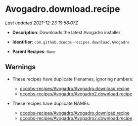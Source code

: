 # Avogadro.download.recipe

_Last updated 2021-12-23 19:58:07Z_

- **Description**: Downloads the latest Avogadro installer

- **Identifier**: `com.github.dcoobs-recipes.download.Avogadro`

- **Parent Recipes**: `None`

## Warnings

- These recipes have duplicate filenames, ignoring numbers:
    - [dcoobs-recipes/Avogadro/Avogadro.download.recipe](/autopkg-dupe-tracker/dcoobs-recipes/Avogadro/Avogadro.download.recipe)
    - [dcoobs-recipes/Avogadro/Avogadro2.download.recipe](/autopkg-dupe-tracker/dcoobs-recipes/Avogadro/Avogadro2.download.recipe)

- These recipes have duplicate NAMEs:
    - [dcoobs-recipes/Avogadro/Avogadro.download.recipe](/autopkg-dupe-tracker/dcoobs-recipes/Avogadro/Avogadro.download.recipe)
    - [dcoobs-recipes/Avogadro/Avogadro2.download.recipe](/autopkg-dupe-tracker/dcoobs-recipes/Avogadro/Avogadro2.download.recipe)